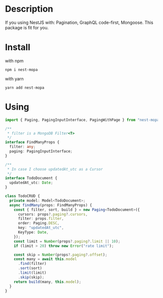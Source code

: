 # Description

If you using NestJS with: Pagination, GraphQL code-first, Mongoose. This package
is fit for you.

# Install

with npm

```
npm i nest-mopa
```

with yarn

```
yarn add nest-mopa
```

# Using

```ts
import { Paging, PagingInputInterface, PagingWithPage } from "nest-mopa";

/**
 * filter is a MongoDB Filter<T>
 */
interface FindManyProps {
  filter: any;
  paging: PagingInputInterface;
}

/**
 * In case I choose updatedAt_utc as a Cursor
 */
interface TodoDocument {
  updatedAt_utc: Date;
}

class TodoCRUD {
  private model: Model<TodoDocument>;
  async findMany(props: FindManyProps) {
    const { filter, sort, build } = new Paging<TodoDocument>({
      cursors: props?.paging?.cursors,
      filter: props.filter,
      order: Paging.DESC,
      key: "updatedAt_utc",
      KeyType: Date,
    });
    const limit = Number(props?.paging?.limit || 10);
    if (limit > 20) throw new Error("rate limit");

    const skip = Number(props?.paging?.offset);
    const many = await this.model
      .find(filter)
      .sort(sort)
      .limit(limit)
      .skip(skip);
    return build(many, this.model);
  }
}
```
